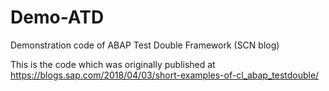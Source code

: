 # Demo-ATD
Demonstration code of ABAP Test Double Framework (SCN blog)

This is the code which was originally published at https://blogs.sap.com/2018/04/03/short-examples-of-cl_abap_testdouble/
